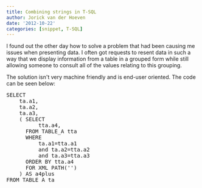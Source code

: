 ```yaml
---
title: Combining strings in T-SQL
author: Jorick van der Hoeven
date: '2012-10-22'
categories: [snippet, T-SQL]
---
```


I found out the other day how to solve a problem that had been causing me issues when presenting data. I often got requests to resent data in such a way that we display information from a table in a grouped form while still allowing someone to consult all of the values relating to this grouping.

The solution isn't very machine friendly and is end-user oriented. The code can be seen below:
<pre lang="tsql" line="1">SELECT
    ta.a1,
    ta.a2,
    ta.a3,
    ( SELECT
          tta.a4,
      FROM TABLE_A tta
      WHERE
          ta.a1=tta.a1
          and ta.a2=tta.a2
          and ta.a3=tta.a3
      ORDER BY tta.a4
      FOR XML PATH('')
    ) AS a4plus
FROM TABLE_A ta</pre>